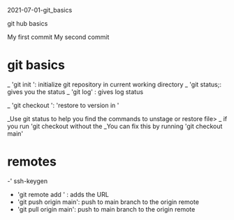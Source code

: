 2021-07-01-git_basics

git hub basics

My first commit
My second commit 


# git basics

_ 'git init ': initialize git repository in current working directory
_ 'git status;: gives you the status
_ 'git log' : gives log status 

_ 'git checkout <HASH> <FILE>': 'restore <FILE> to version in <HASH>'

_Use git status to help you find the commands to unstage or restore file>
_ if you run 'git checkout <HASH> without the <FILE>
_You can fix this by running 'git checkout main'
# remotes
  
  -' ssh-keygen
  - 'git remote add <URL>' : adds the URL 
  - 'git push origin main': push to main branch to the origin remote
  - 'git pull origin main': push to main branch to the origin remote

